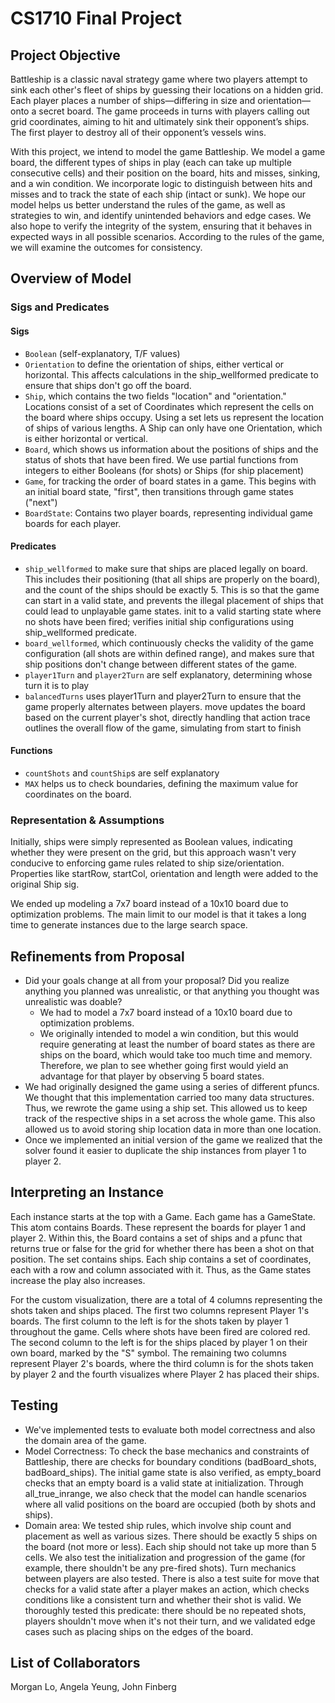 # CS1710 Final Project

## Project Objective
Battleship is a classic naval strategy game where two players attempt to sink each other's fleet of ships by guessing their locations on a hidden grid. Each player places a number of ships—differing in size and orientation—onto a secret board. The game proceeds in turns with players calling out grid coordinates, aiming to hit and ultimately sink their opponent’s ships. The first player to destroy all of their opponent’s vessels wins. 

With this project, we intend to model the game Battleship. We model a game board, the different types of ships in play (each can take up multiple consecutive cells) and their position on the board, hits and misses, sinking, and a win condition. We incorporate logic to distinguish between hits and misses and to track the state of each ship (intact or sunk). We hope our model helps us better understand the rules of the game, as well as strategies to win, and identify unintended behaviors and edge cases. We also hope to verify the integrity of the system, ensuring that it behaves in expected ways in all possible scenarios. According to the rules of the game, we will examine the outcomes for consistency. 


## Overview of Model

### Sigs and Predicates
#### Sigs
- `Boolean` (self-explanatory, T/F values)
- `Orientation` to define the orientation of ships, either vertical or horizontal. This affects calculations in the ship_wellformed predicate to ensure that ships don't go off the board.
- `Ship`, which contains the two fields "location" and "orientation." Locations consist of a set of Coordinates which represent the cells on the board where ships occupy. Using a set lets us represent the location of ships of various lengths. A Ship can only have one Orientation, which is either horizontal or vertical. 
- `Board`, which shows us information about the positions of ships and the status of shots that have been fired. We use partial functions from integers to either Booleans (for shots) or Ships (for ship placement)
- `Game`, for tracking the order of board states in a game. This begins with an initial board state, "first", then transitions through game states ("next")
- `BoardState`: Contains two player boards, representing individual game boards for each player. 

#### Predicates
- `ship_wellformed` to make sure that ships are placed legally on board. This includes their positioning (that all ships are properly on the board), and the count of the ships should be exactly 5. This is so that the game can start in a valid state, and prevents the illegal placement of ships that could lead to unplayable game states. 
init to a valid starting state where no shots have been fired; verifies initial ship configurations using ship_wellformed predicate. 
- `board_wellformed`, which continuously checks the validity of the game configuration (all shots are within defined range), and makes sure that ship positions don't change between different states of the game. 
- `player1Turn` and `player2Turn` are self explanatory, determining whose turn it is to play
- `balancedTurns` uses player1Turn and player2Turn to ensure that the game properly alternates between players. 
move updates the board based on the current player's shot, directly handling that action
trace outlines the overall flow of the game, simulating from start to finish
#### Functions
- `countShots` and `countShip`s are self explanatory
- `MAX` helps us to check boundaries, defining the maximum value for coordinates on the board. 

### Representation & Assumptions
Initially, ships were simply represented as Boolean values, indicating whether they were present on the grid, but this approach wasn't very conducive to enforcing game rules related to ship size/orientation. Properties like startRow, startCol, orientation and length were added to the original Ship sig. 

We ended up modeling a 7x7 board instead of a 10x10 board due to optimization problems. The main limit to our model is that it takes a long time to generate instances due to the large search space. 

## Refinements from Proposal
- Did your goals change at all from your proposal? Did you realize anything you planned was unrealistic, or that anything you thought was unrealistic was doable?
  - We had to model a 7x7 board instead of a 10x10 board due to optimization problems. 
  - We originally intended to model a win condition, but this would require generating at least the number of board states as there are ships on the board, which would take too much time and memory. Therefore, we plan to see whether going first would yield an advantage for that player by observing 5 board states.  
- We had originally designed the game using a series of different pfuncs. We thought that this implementation carried too many data structures. Thus, we rewrote the game using a ship set. This allowed us to keep track of the respective ships in a set across the whole game. This also allowed us to avoid storing ship location data in more than one location.
- Once we implemented an initial version of the game we realized that the solver found it easier to duplicate the ship instances from player 1 to player 2.


## Interpreting an Instance
Each instance starts at the top with a Game. Each game has a GameState. This atom contains Boards. These represent the boards for player 1 and player 2. Within this, the Board contains a set of ships and a pfunc that returns true or false for the grid for whether there has been a shot on that position. The set contains ships. Each ship contains a set of coordinates, each with a row and column associated with it. Thus, as the Game states increase the play also increases.

For the custom visualization, there are a total of 4 columns representing the shots taken and ships placed. The first two columns represent Player 1's boards. The first column to the left is for the shots taken by player 1 throughout the game. Cells where shots have been fired are colored red. The second column to the left is for the ships placed by player 1 on their own board, marked by the "S" symbol. The remaining two columns represent Player 2's boards, where the third column is for the shots taken by player 2 and the fourth visualizes where Player 2 has placed their ships. 


## Testing
- We've implemented tests to evaluate both model correctness and also the domain area of the game. 
- Model Correctness: To check the base mechanics and constraints of Battleship, there are checks for boundary conditions (badBoard_shots, badBoard_ships). The initial game state is also verified, as empty_board checks that an empty board is a valid state at initialization. Through all_true_inrange, we also check that the model can handle scenarios where all valid positions on the board are occupied (both by shots and ships). 
- Domain area: We tested ship rules, which involve ship count and placement as well as various sizes. There should be exactly 5 ships on the board (not more or less). Each ship should not take up more than 5 cells. We also test the initialization and progression of the game (for example, there shouldn't be any pre-fired shots). Turn mechanics between players are also tested. There is also a test suite for move that checks for a valid state after a player makes an action, which checks conditions like a consistent turn and whether their shot is valid. We thoroughly tested this predicate: there should be no repeated shots, players shouldn't move when it's not their turn, and we validated edge cases such as placing ships on the edges of the board. 

## List of Collaborators
Morgan Lo, Angela Yeung, John Finberg